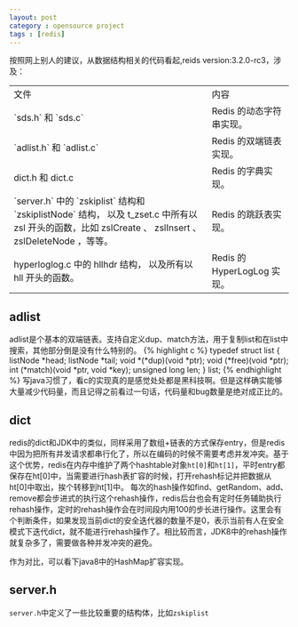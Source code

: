 ```yaml
---
layout: post
category : opensource project
tags : [redis]
---
```

按照网上别人的建议，从数据结构相关的代码看起,reids version:3.2.0-rc3，涉及：
<div class="row">
    <div class="span4">
        <table>
	  <tr>
	    <td>文件</td>
	    <td>内容</td>
	  </tr>
	  <tr>
	    <td>`sds.h` 和 `sds.c`</td>
	    <td>Redis 的动态字符串实现。</td>
	  </tr>
	  <tr>
	    <td>`adlist.h` 和 `adlist.c` </td>
	    <td>Redis 的双端链表实现。</td>
	  </tr>
	  <tr>
	    <td>dict.h 和 dict.c  </td>
	    <td>Redis 的字典实现。</td>
	  </tr>
	  <tr>
	    <td>`server.h` 中的 `zskiplist` 结构和 `zskiplistNode` 结构， 以及 t_zset.c 中所有以 zsl 开头的函数，比如 zslCreate 、 zslInsert 、 zslDeleteNode ，等等。 </td>
	    <td>Redis 的跳跃表实现。</td>
	  </tr>
	  <tr>
	    <td>hyperloglog.c 中的 hllhdr 结构， 以及所有以 hll 开头的函数。 </td>
	    <td> Redis 的 HyperLogLog 实现。</td>
	  </tr>
	</table>
    </div>
</div>

## adlist
adlist是个基本的双端链表。支持自定义dup、match方法，用于复制list和在list中搜索，其他部分倒是没有什么特别的。
{% highlight c %}
typedef struct list {
    listNode *head;
    listNode *tail;
    void *(*dup)(void *ptr);
    void (*free)(void *ptr);
    int (*match)(void *ptr, void *key);
    unsigned long len;
} list;
{% endhighlight %}
写java习惯了，看c的实现真的是感觉处处都是黑科技啊。但是这样确实能够大量减少代码量，而且记得之前看过一句话，代码量和bug数量是绝对成正比的。

## dict
redis的dict和JDK中的类似，同样采用了数组+链表的方式保存entry，但是redis中因为把所有并发请求都串行化了，所以在编码的时候不需要考虑并发冲突。基于这个优势，redis在内存中维护了两个hashtable对象`ht[0]`和`ht[1]`，平时entry都保存在ht[0]中，当需要进行hash表扩容的时候，打开rehash标记并把数据从ht[0]中取出，挨个转移到ht[1]中。
每次的hash操作如find、getRandom、add、remove都会步进式的执行这个rehash操作，redis后台也会有定时任务辅助执行rehash操作，定时的rehash操作会在时间段内用100的步长进行操作。这里会有个判断条件，如果发现当前dict的安全迭代器的数量不是0，表示当前有人在安全模式下迭代dict，就不能进行rehash操作了。相比较而言，JDK8中的rehash操作就复杂多了，需要做各种并发冲突的避免。

作为对比，可以看下java8中的HashMap扩容实现。

## server.h
`server.h`中定义了一些比较重要的结构体，比如`zskiplist`

